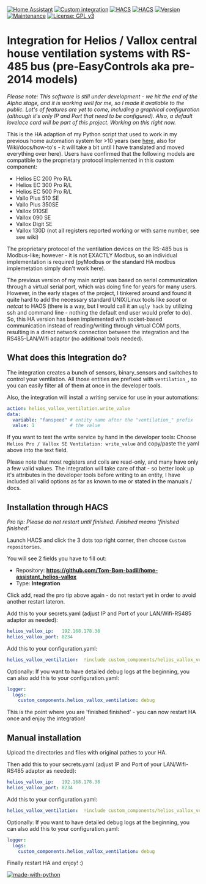 [![Home Assistant](https://img.shields.io/badge/Home%20Assistant-%2341BDF5.svg)](https://www.home-assistant.io)
[![Custom integration](https://img.shields.io/badge/custom%20integration-%2341BDF5.svg)](https://www.home-assistant.io/getting-started/concepts-terminology)
[![HACS](https://img.shields.io/badge/HACS%20listed-not_yet-red.svg)](https://github.com/hacs)
[![HACS](https://img.shields.io/badge/HACS%20manual%20install-verified-green.svg)](https://github.com/hacs)
[![Version](https://img.shields.io/badge/Version-v2024.12.02beta-green.svg)](https://github.com/Tom-Bom-badil/home-assistant_helios-vallox/releases)
[![Maintenance](https://img.shields.io/badge/Maintained%3F-yes-green.svg)](https://GitHub.com/Tom-Bom-badil/home-assistant_helios-vallox/graphs/commit-activity)
[![License: GPL v3](https://img.shields.io/badge/License-GPLv3-blue.svg)](https://www.gnu.org/licenses/gpl-3.0)

# Integration for Helios / Vallox central house ventilation systems with RS-485 bus (pre-EasyControls aka pre-2014 models)

*Please note: This software is still under development - we hit the end of the Alpha stage, and it is working well for me, so I made it available to the public. Lot's of features are yet to come, including a graphical configuration (although it's only IP and Port that need to be configured). Also, a default lovelace card will be part of this project. Working on this right now.*

This is the HA adaption of my Python script that used to work in my previous home automation system for >10 years (see [here](https://github.com/Tom-Bom-badil/helios/wiki), also for Wiki/docs/how-to's - it will take a bit until I have translated and moved everything over here). Users have confirmed that the following models are compatible to the proprietary protocol implemented in this custom component:

- Helios EC 200 Pro R/L
- Helios EC 300 Pro R/L
- Helios EC 500 Pro R/L
- Vallo Plus 510 SE
- Vallo Plus 350SE
- Vallox 910SE
- Vallox 090 SE
- Vallox Digit SE
- Vallox 130D (not all registers reported working or with same number, see see wiki)

The proprietary protocol of the ventilation devices on the RS-485 bus is Modbus-like; however - it is not EXACTLY Modbus, so an individual implementation is required (pyModbus or the standard HA modbus implemetation simply don't work here).

The previous version of my main script was based on serial communication through a virtual serial port, which was doing fine for years for many users. However, in the early stages of the project, I tinkered around and found it quite hard to add the necessary standard UNIX/Linux tools like *socat* or *netcat* to HAOS (there is a way, but I would call it an `ugly hack` by utilizing ssh and command line - nothing the default end user would prefer to do). So, this HA version has been implemented with socket-based communication instead of reading/writing through virtual COM ports, resulting in a direct network connection between the integration and the RS485-LAN/Wifi adaptor (no additional tools needed).

## What does this Integration do?

The integration creates a bunch of sensors, binary_sensors and switches to control your ventilation. All those entities are prefixed with `ventilation_`, so you can easily filter all of them at once in the developer tools.

Also, the integration will install a writing service for use in your automations:
```yaml
action: helios_vallox_ventilation.write_value
data:
  variable: "fanspeed" # entity name after the "ventilation_" prefix
  value: 1             # the value
```

If you want to test the write service by hand in the developer tools: Choose `Helios Pro / Vallox SE Ventilation: write_value` and copy/paste the yaml above into the text field.

Please note that most registers and coils are read-only, and many have only a few valid values. The integration will take care of that - so better look up it's attributes in the developer tools before writing to an entity, I have included all valid options as far as known to me or stated in the manuals / docs.

## Installation through HACS

*Pro tip: Please do not restart until finished. Finished means 'finished finished'.*

Launch HACS and click the 3 dots top right corner, then choose `Custom repositories`.

You will see 2 fields you have to fill out:

- Repository: **https://github.com/Tom-Bom-badil/home-assistant_helios-vallox**
- Type: **Integration**

Click add, read the pro tip above again - do not restart yet in order to avoid another restart lateron.

Add this to your secrets.yaml (adjust IP and Port of your LAN/Wifi-RS485 adaptor as needed):
```yaml
helios_vallox_ip:   192.168.178.38
helios_vallox_port: 8234
```

Add this to your configuration.yaml:
```yaml
helios_vallox_ventilation:  !include custom_components/helios_vallox_ventilation/configuration.yaml
```

Optionally: If you want to have detailed debug logs at the beginning, you can also add this to your configuration.yaml:
```yaml
logger:
  logs:
    custom_components.helios_vallox_ventilation: debug
```

This is the point where you are 'finished finished' - you can now restart HA once and enjoy the integration!

## Manual installation

Upload the directories and files with original pathes to your HA.

Then add this to your secrets.yaml (adjust IP and Port of your LAN/Wifi-RS485 adaptor as needed):
```yaml
helios_vallox_ip:   192.168.178.38
helios_vallox_port: 8234
```

Add this to your configuration.yaml:
```yaml
helios_vallox_ventilation:  !include custom_components/helios_vallox_ventilation/configuration.yaml
```

Optionally: If you want to have detailed debug logs at the beginning, you can also add this to your configuration.yaml:
```yaml
logger:
  logs:
    custom_components.helios_vallox_ventilation: debug
```

Finally restart HA and enjoy! :)

[![made-with-python](https://img.shields.io/badge/Made%20with-Python-1f425f.svg)](https://www.python.org/)
